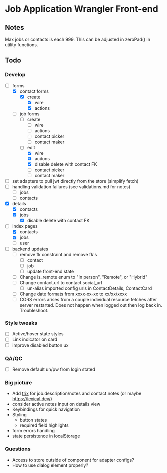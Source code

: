# Job Application Wrangler Front-end

## Notes

Max jobs or contacts is each 999. This can be adjusted in zeroPad() in utility functions.

## Todo

### Develop

- [ ] forms
  - [x] contact forms
    - [x] create
      - [x] wire
      - [x] actions
  - [ ] job forms
    - [ ] create
      - [ ] wire
      - [ ] actions
      - [ ] contact picker
      - [ ] contact maker
    - [ ] edit
      - [x] wire
      - [x] actions
      - [x] disable delete with contact FK
      - [ ] contact picker
      - [ ] contact maker
- [ ] set adapters to pull jwt directly from the store (simplify fetch)
- [ ] handling validation failures (see validations.md for notes)
  - [ ] jobs
  - [ ] contacts
- [x] details
  - [x] contacts
  - [x] jobs
    - [x] disable delete with contact FK
- [ ] index pages
  - [x] contacts
  - [x] jobs
  - [ ] user
- [ ] backend updates
  - [ ] remove fk constraint and remove fk's
    - [ ] contact
    - [ ] job
    - [ ] update front-end state
  - [ ] Change is_remote enum to "In person", "Remote", or "Hybrid"
  - [ ] Change contact.url to contact.social_url
    - [ ] un-alias imported config urls in ContactDetails, ContactCard
  - [ ] Change date formats from xxxx-xx-xx to xx/xx/xxxx
  - [ ] CORS errors arises from a couple individual resource fetches after server restarted. Does not happen when logged out then log back in. Troubleshoot.

### Style tweaks

- [ ] Active/hover state styles
- [ ] Link indicator on card
- [ ] improve disabled button ux

### QA/QC

- [ ] Remove default un/pw from login stated

### Big picture

- Add [trix](https://github.com/basecamp/trix) for job.description/notes and contact.notes (or maybe https://lexical.dev/)
- consider active notes input on details view
- Keybindings for quick navigation
- Styling
  - button states
  - required field highlights
- form errors handling
- state persistence in localStorage

### Questions

- Access to store outside of component for adapter configs?
- How to use dialog element properly?
